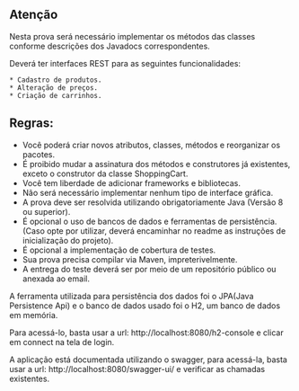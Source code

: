## Atenção
Nesta prova será necessário implementar os métodos das classes conforme descrições dos Javadocs correspondentes.

Deverá ter interfaces REST para as seguintes funcionalidades:

    * Cadastro de produtos.
    * Alteração de preços.
    * Criação de carrinhos.

## Regras:

* Você poderá criar novos atributos, classes, métodos e reorganizar os pacotes.
* É proibido mudar a assinatura dos métodos e construtores já existentes, exceto o construtor da classe ShoppingCart.
* Você tem liberdade de adicionar frameworks e bibliotecas.
* Não será necessário implementar nenhum tipo de interface gráfica.
* A prova deve ser resolvida utilizando obrigatoriamente Java (Versão 8 ou superior).
* É opcional o uso de bancos de dados e ferramentas de persistência. 
(Caso opte por utilizar, deverá encaminhar no readme as instruções de inicialização do projeto).
* É opcional a implementação de cobertura de testes.
* Sua prova precisa compilar via Maven, impreterivelmente.
* A entrega do teste deverá ser por meio de um repositório público ou anexada ao email.


A ferramenta utilizada para persistência dos dados foi o JPA(Java Persistence Api) e o banco de dados usado 
foi o H2, um banco de dados em memória.

Para acessá-lo, basta usar a url: http://localhost:8080/h2-console e clicar em connect na tela de login.

A aplicação está documentada utilizando o swagger, para acessá-la, basta usar a url: http://localhost:8080/swagger-ui/
e verificar as chamadas existentes.